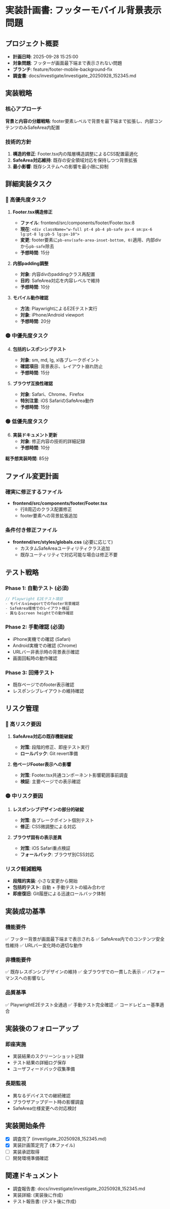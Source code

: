 # 実装計画書: フッターモバイル背景表示問題

## プロジェクト概要
- **計画日時**: 2025-09-28 15:25:00
- **対象問題**: フッターが画面最下端まで表示されない問題
- **ブランチ**: feature/footer-mobile-background-fix
- **調査書**: docs/investigate/investigate_20250928_152345.md

## 実装戦略

### 核心アプローチ
**背景と内容の分離戦略**: footer要素レベルで背景を最下端まで拡張し、内部コンテンツのみSafeArea内配置

### 技術的方針
1. **構造的修正**: Footer.tsx内の階層構造調整によるCSS配置最適化
2. **SafeArea対応維持**: 既存の安全領域対応を保持しつつ背景拡張
3. **最小影響**: 既存システムへの影響を最小限に抑制

## 詳細実装タスク

### 🔴 高優先度タスク
1. **Footer.tsx構造修正**
   - **ファイル**: frontend/src/components/footer/Footer.tsx:8
   - **現在**: `<div className="w-full pt-4 pb-4 pb-safe px-4 sm:px-6 lg:pt-8 lg:pb-5 lg:px-10">`
   - **変更**: footer要素に`pb-env(safe-area-inset-bottom, 0)`適用、内部divから`pb-safe`除去
   - **予想時間**: 15分

2. **内部padding調整**
   - **対象**: 内容divのpaddingクラス再配置
   - **目的**: SafeArea対応を内容レベルで維持
   - **予想時間**: 10分

3. **モバイル動作確認**
   - **方法**: PlaywrightによるE2Eテスト実行
   - **対象**: iPhone/Android viewport
   - **予想時間**: 20分

### 🟡 中優先度タスク
4. **包括的レスポンシブテスト**
   - **対象**: sm, md, lg, xl各ブレークポイント
   - **確認項目**: 背景表示、レイアウト崩れ防止
   - **予想時間**: 15分

5. **ブラウザ互換性確認**
   - **対象**: Safari、Chrome、Firefox
   - **特別注意**: iOS SafariのSafeArea動作
   - **予想時間**: 15分

### 🟢 低優先度タスク
6. **実装ドキュメント更新**
   - **対象**: 修正内容の技術的詳細記録
   - **予想時間**: 10分

**総予想実装時間**: 85分

## ファイル変更計画

### 確実に修正するファイル
- **frontend/src/components/footer/Footer.tsx**
  - 行8周辺のクラス配置修正
  - footer要素への背景拡張追加

### 条件付き修正ファイル
- **frontend/src/styles/globals.css** (必要に応じて)
  - カスタムSafeAreaユーティリティクラス追加
  - 既存ユーティリティで対応可能な場合は修正不要

## テスト戦略

### Phase 1: 自動テスト (必須)
```typescript
// Playwright E2Eテスト項目
- モバイルviewportでのfooter背景確認
- SafeArea環境でのレイアウト検証
- 異なるscreen heightでの動作確認
```

### Phase 2: 手動確認 (必須)
- iPhone実機での確認 (Safari)
- Android実機での確認 (Chrome)
- URLバー非表示時の背景表示確認
- 画面回転時の動作確認

### Phase 3: 回帰テスト
- 既存ページでのfooter表示確認
- レスポンシブレイアウトの維持確認

## リスク管理

### 🔴 高リスク要因
1. **SafeArea対応の既存機能破綻**
   - **対策**: 段階的修正、即座テスト実行
   - **ロールバック**: Git revert準備

2. **他ページFooter表示への影響**
   - **対策**: Footer.tsx共通コンポーネント影響範囲事前調査
   - **検証**: 主要ページでの表示確認

### 🟡 中リスク要因
1. **レスポンシブデザインの部分的破綻**
   - **対策**: 各ブレークポイント個別テスト
   - **修正**: CSS微調整による対応

2. **ブラウザ固有の表示差異**
   - **対策**: iOS Safari重点検証
   - **フォールバック**: ブラウザ別CSS対応

### リスク軽減戦略
- **段階的実装**: 小さな変更から開始
- **包括的テスト**: 自動 + 手動テストの組み合わせ
- **即座復旧**: Git履歴による迅速ロールバック体制

## 実装成功基準

### 機能要件
✅ フッター背景が画面最下端まで表示される
✅ SafeArea内でのコンテンツ安全性維持
✅ URLバー変化時の適切な動作

### 非機能要件
✅ 既存レスポンシブデザインの維持
✅ 全ブラウザでの一貫した表示
✅ パフォーマンスへの影響なし

### 品質基準
✅ PlaywrightE2Eテスト全通過
✅ 手動テスト完全確認
✅ コードレビュー基準適合

## 実装後のフォローアップ

### 即座実施
- 実装結果のスクリーンショット記録
- テスト結果の詳細ログ保存
- ユーザフィードバック収集準備

### 長期監視
- 異なるデバイスでの継続確認
- ブラウザアップデート時の影響調査
- SafeArea仕様変更への対応検討

## 実装開始条件
- [x] 調査完了 (investigate_20250928_152345.md)
- [x] 実装計画策定完了 (本ファイル)
- [ ] 実装承認取得
- [ ] 開発環境準備確認

## 関連ドキュメント
- 調査報告書: docs/investigate/investigate_20250928_152345.md
- 実装詳細: (実装後に作成)
- テスト報告書: (テスト後に作成)